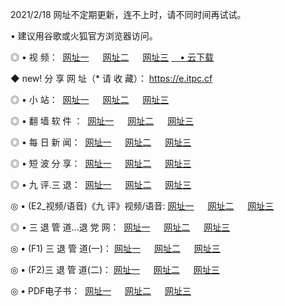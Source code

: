<p>2021/2/18 网址不定期更新，连不上时，请不同时间再试试。
<p>• 建议用谷歌或火狐官方浏览器访问。
<p>◎ • 视 频： 
<a href="http://hwj.lexmarktr.com/" target="_blank">网址一</a> 　 
<a href="http://hpo.lexmarktr.com/" target="_blank">网址二</a> 　 
<a href="http://hpo.lexmarktr.com/b.html" target="_blank">网址三</a>
<a href="https://yadi.sk/d/d0sUeAOpal3njw" target="_blank">　• 云下载 </a></p>
<p>◆ new! 分 享 网 址（* 请 收 藏）： <a href="http://hvg.lexmarktr.com/a.html">https://e.itpc.cf</a></p>

<p>◎ • 小 站：  
<a href="http://hwj.lexmarktr.com/f.html" target="_blank">网址一</a> 　 
<a href="http://hpo.lexmarktr.com/h.html" target="_blank">网址二</a> 　 
<a href="http://hpo.lexmarktr.com/k/" target="_blank">网址三</a></p>
<p>◎ • 翻 墙 软 件 ：  
<a href="http://hwj.lexmarktr.com/ff/" target="_blank">网址一</a> 　 
<a href="http://hpo.lexmarktr.com/s/read/a1_nd.html" target="_blank">网址二</a> 　 
<a href="http://hpo.lexmarktr.com/ff/index.html" target="_blank">网址三</a></p>
<p>◎ • 每 日 新 闻：  
<a href="http://hwj.lexmarktr.com/day/" target="_blank">网址一</a> 　 
<a href="http://hpo.lexmarktr.com/day/" target="_blank">网址二</a> 　 
<a href="http://hpo.lexmarktr.com/day/index.html" target="_blank">网址三</a></p>
<p>◎ • 短 波 分 享：  
<a href="http://hwj.lexmarktr.com/h/" target="_blank">网址一</a> 　 
<a href="http://hpo.lexmarktr.com/h/" target="_blank">网址二</a> 　 
<a href="http://hpo.lexmarktr.com/h/index.html" target="_blank">网址三</a></p>
<p>◎ • 九 评.三 退：  
<a href="http://hwj.lexmarktr.com/t/" target="_blank">网址一</a> 　 
<a href="http://hpo.lexmarktr.com/v2/index.html" target="_blank">网址二</a> 　 
<a href="http://hpo.lexmarktr.com/tt/index.html" target="_blank">网址三</a> 　</p>
<p>◎ • (E2_视频/语音)《九 评》视频/语音: 
<a href="http://hpo.lexmarktr.com/7738.html" target="_blank">网址一</a> 　 
<a href="http://hpo.lexmarktr.com/7614.html" target="_blank">网址二</a> 　 
<a href="http://hpo.lexmarktr.com/7633.html" target="_blank">网址三</a></p>
<p>◎ • 三 退 管 道...退 党 网：  
<a href="http://hwj.lexmarktr.com/go/td1.html" target="_blank">网址一</a> 　 
<a href="http://hpo.lexmarktr.com/go/td2.html" target="_blank">网址二</a> 　 
<a href="http://hpo.lexmarktr.com/go/td3.html" target="_blank">网址三</a></p>
<p>◎ • (F1) 三 退 管 道(一)： 
<a href="http://hwj.lexmarktr.com/dd/" target="_blank">网址一</a> 　 
<a href="http://hpo.lexmarktr.com/s/read/a1_tdx.html" target="_blank">网址二</a> 　 
<a href="http://hpo.lexmarktr.com/dd/" target="_blank">网址三</a></p>
<p>◎ • (F2)三 退 管 道(二)： 
<a href="http://hpo.lexmarktr.com/d/" target="_blank">网址一</a> 　 
<a href="http://hwj.lexmarktr.com/d/index.html" target="_blank">网址二</a> 　 
<a href="http://hpo.lexmarktr.com/d/" target="_blank">网址三</a></p>
<p>◎ • PDF电子书：  
<a href="http://hwj.lexmarktr.com/p/" target="_blank">网址一</a> 　 
<a href="http://hpo.lexmarktr.com/p/index.html" target="_blank">网址二</a> 　 
<a href="http://hpo.lexmarktr.com/p/" target="_blank">网址三</a></p>
